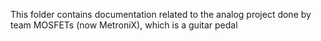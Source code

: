 This folder contains documentation related to the analog project done by team MOSFETs (now MetroniX), which is a guitar pedal
